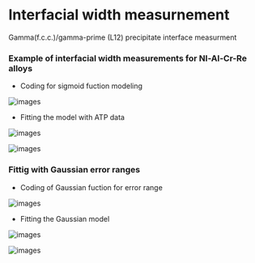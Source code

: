 # Interfacial width measurnement
Gamma(f.c.c.)/gamma-prime (L12) precipitate interface measurment

### Example of interfacial width measurements for Nl-Al-Cr-Re alloys

* Coding for sigmoid fuction modeling

![images](images/Sigmoid_fuction_modeling.png)

* Fitting the model with ATP data

![images](images/fitting1_1h.png)

![images](images/fitting2_1h.png)

### Fittig with Gaussian error ranges

* Coding of Gaussian fuction for error range

![images](images/Gaussian_process_for_error_fitting.png)

* Fitting the Gaussian model

![images](images/fitting_with_Gaussian1h.png)

![images](images/fitting_with_Gaussian21h.png)



